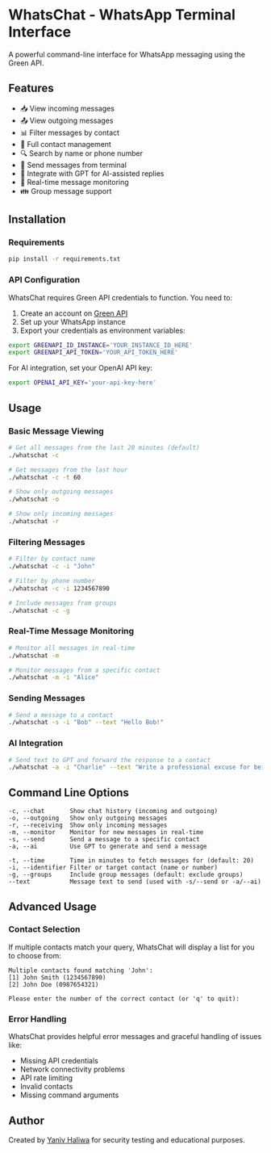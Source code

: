 # WhatsChat - WhatsApp Terminal Interface

A powerful command-line interface for WhatsApp messaging using the Green API.

## Features

- 📥 View incoming messages
- 📤 View outgoing messages 
- 📊 Filter messages by contact
- 👥 Full contact management
- 🔍 Search by name or phone number
- 📱 Send messages from terminal
- 🤖 Integrate with GPT for AI-assisted replies
- 📡 Real-time message monitoring
- 👪 Group message support

## Installation

### Requirements

```bash
pip install -r requirements.txt
```

### API Configuration

WhatsChat requires Green API credentials to function. You need to:

1. Create an account on [Green API](https://green-api.com/)
2. Set up your WhatsApp instance
3. Export your credentials as environment variables:

```bash
export GREENAPI_ID_INSTANCE='YOUR_INSTANCE_ID_HERE'
export GREENAPI_API_TOKEN='YOUR_API_TOKEN_HERE'
```

For AI integration, set your OpenAI API key:

```bash
export OPENAI_API_KEY='your-api-key-here'
```

## Usage

### Basic Message Viewing

```bash
# Get all messages from the last 20 minutes (default)
./whatschat -c

# Get messages from the last hour
./whatschat -c -t 60

# Show only outgoing messages
./whatschat -o

# Show only incoming messages
./whatschat -r
```

### Filtering Messages

```bash
# Filter by contact name
./whatschat -c -i "John"

# Filter by phone number
./whatschat -c -i 1234567890

# Include messages from groups
./whatschat -c -g
```

### Real-Time Message Monitoring

```bash
# Monitor all messages in real-time
./whatschat -m

# Monitor messages from a specific contact
./whatschat -m -i "Alice"
```

### Sending Messages

```bash
# Send a message to a contact
./whatschat -s -i "Bob" --text "Hello Bob!"
```

### AI Integration

```bash
# Send text to GPT and forward the response to a contact
./whatschat -a -i "Charlie" --text "Write a professional excuse for being late"
```

## Command Line Options

```
-c, --chat       Show chat history (incoming and outgoing)
-o, --outgoing   Show only outgoing messages
-r, --receiving  Show only incoming messages
-m, --monitor    Monitor for new messages in real-time
-s, --send       Send a message to a specific contact
-a, --ai         Use GPT to generate and send a message

-t, --time       Time in minutes to fetch messages for (default: 20)
-i, --identifier Filter or target contact (name or number)
-g, --groups     Include group messages (default: exclude groups)
--text           Message text to send (used with -s/--send or -a/--ai)
```

## Advanced Usage

### Contact Selection

If multiple contacts match your query, WhatsChat will display a list for you to choose from:

```
Multiple contacts found matching 'John':
[1] John Smith (1234567890)
[2] John Doe (0987654321)

Please enter the number of the correct contact (or 'q' to quit):
```

### Error Handling

WhatsChat provides helpful error messages and graceful handling of issues like:
- Missing API credentials
- Network connectivity problems
- API rate limiting
- Invalid contacts
- Missing command arguments

## Author

Created by [Yaniv Haliwa](https://github.com/YanivHaliwa) for security testing and educational purposes.

